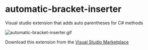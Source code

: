 # automatic-bracket-inserter
Visual studio extension that adds auto parentheses for C# methods

![automatic-bracket-inserter.gif](https://media.giphy.com/media/UUhisdWZAFoofy2giJ/giphy.gif)

Download this extension from the [Visual Studio Marketplace](https://marketplace.visualstudio.com/items?itemName=automatic-bracket-inserter.AutomaticBracketInserter "That adds auto parentheses for C# methods")
